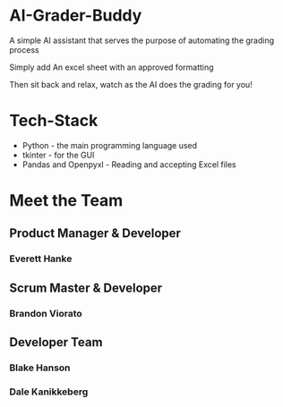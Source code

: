 # AI-Grader-Buddy   
<p>A simple AI assistant that serves the purpose of automating the grading process</p>
<p>Simply add An excel sheet with an approved formatting</p>
<p>Then sit back and relax, watch as the AI does the grading for you!</p>


# Tech-Stack
<ul>
    <li>Python - the main programming language used</li>
    <li>tkinter - for the GUI</li>
    <li>Pandas and Openpyxl - Reading and accepting Excel files</li>
</ul>

# Meet the Team
<h2>Product Manager & Developer</h2>
<h3>Everett Hanke</h3>

<h2>Scrum Master & Developer</h2>
<h3>Brandon Viorato</h3>

<h2>Developer Team</h2>
<h3>Blake Hanson</h3>
<h3>Dale Kanikkeberg</h3>



